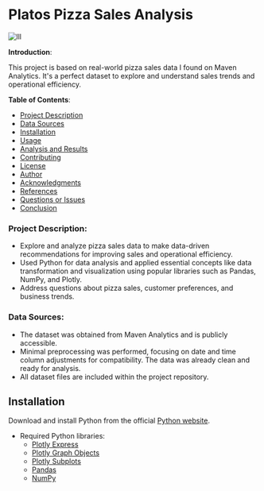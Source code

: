 # Platos Pizza Sales Analysis
![lll](https://github.com/haripriyakoduru/Platos_Pizza/assets/131605099/b6c8201f-349d-4a52-bf77-d96da175754e)

**Introduction**:

This project is based on real-world pizza sales data I found on Maven Analytics. It's a perfect dataset to explore and understand sales trends and operational efficiency.

**Table of Contents**:
   - [Project Description](#project-description)
   - [Data Sources](#data-sources)
   - [Installation](#installation)
- [Usage](#usage)
- [Analysis and Results](#analysis-and-results)
- [Contributing](#contributing)
- [License](#license)
- [Author](#author)
- [Acknowledgments](#acknowledgments)
- [References](#references)
- [Questions or Issues](#questions-or-issues)
- [Conclusion](#conclusion)

### Project Description:
   - Explore and analyze pizza sales data to make data-driven recommendations for improving sales and operational efficiency.
- Used Python for data analysis and applied essential concepts like data transformation and visualization using popular libraries such as Pandas, NumPy, and Plotly.
- Address questions about pizza sales, customer preferences, and business trends.

### Data Sources:
- The dataset was obtained from Maven Analytics and is publicly accessible.
- Minimal preprocessing was performed, focusing on date and time column adjustments for compatibility. The data was already clean and ready for analysis.
- All dataset files are included within the project repository.

## Installation
Download and install Python from the official [Python website](https://www.python.org/downloads/).
- Required Python libraries:
  - [Plotly Express](https://plotly.com/python/plotly-express/)
  - [Plotly Graph Objects](https://plotly.com/python/graph-objects/)
  - [Plotly Subplots](https://plotly.com/python/creating-and-updating-figures/#creating-subplots)
  - [Pandas](https://pandas.pydata.org/)
  - [NumPy](https://numpy.org/)



